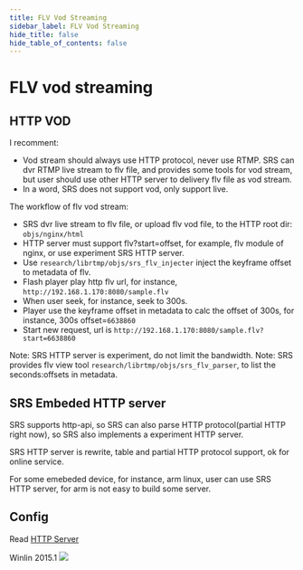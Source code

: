 ```yaml
---
title: FLV Vod Streaming
sidebar_label: FLV Vod Streaming
hide_title: false
hide_table_of_contents: false
---
```


# FLV vod streaming

## HTTP VOD

I recomment:

* Vod stream should always use HTTP protocol, never use RTMP.
SRS can dvr RTMP live stream to flv file, and provides some tools for vod stream,
but user should use other HTTP server to delivery flv file as vod stream.
* In a word, SRS does not support vod, only support live.

The workflow of flv vod stream:

* SRS dvr live stream to flv file, or upload flv vod file, to the HTTP root dir: `objs/nginx/html`
* HTTP server must support flv?start=offset, for example, flv module of nginx, or use experiment SRS HTTP server.
* Use `research/librtmp/objs/srs_flv_injecter` inject the keyframe offset to metadata of flv.
* Flash player play http flv url, for instance, `http://192.168.1.170:8080/sample.flv`
* When user seek, for instance, seek to 300s.
* Player use the keyframe offset in metadata to calc the offset of 300s, for instance, 300s offset=`6638860`
* Start new request, url is `http://192.168.1.170:8080/sample.flv?start=6638860`

Note: SRS HTTP server is experiment, do not limit the bandwidth.
Note: SRS provides flv view tool `research/librtmp/objs/srs_flv_parser`, to list the seconds:offsets in metadata.

## SRS Embeded HTTP server

SRS supports http-api, so SRS can also parse HTTP protocol(partial HTTP right now), 
so SRS also implements a experiment HTTP server.

SRS HTTP server is rewrite, table and partial HTTP protocol support, 
ok for online service.

For some emebeded device, for instance, arm linux, user can use SRS HTTP server,
for arm is not easy to build some server.

## Config

Read [HTTP Server](./http-server#config)

Winlin 2015.1
![](https://ossrs.net/gif/v1/sls.gif?site=ossrs.io&path=/lts/doc-en-5/doc/flv-vod-stream)


